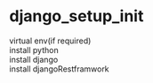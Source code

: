 # django_setup_init

virtual env(if required)<br>
install python <br>
install django <br>
install djangoRestframwork<br>

